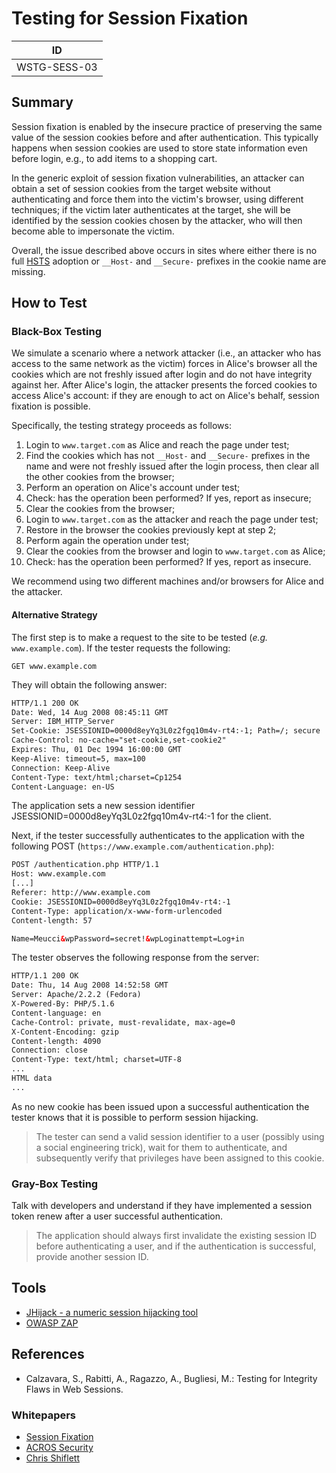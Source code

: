 # Testing for Session Fixation

|ID          |
|------------|
|WSTG-SESS-03|

## Summary

Session fixation is enabled by the insecure practice of preserving the same value of the session cookies before and after authentication. This typically happens when session cookies are used to store state information even before login, e.g., to add items to a shopping cart.

In the generic exploit of session fixation vulnerabilities, an attacker can obtain a set of session cookies from the target website without authenticating and force them into the victim's browser, using different techniques; if the victim later authenticates at the target, she will be identified by the session cookies chosen by the attacker, who will then become able to impersonate the victim.

Overall, the issue described above occurs in sites where either there is no full [HSTS](https://en.wikipedia.org/wiki/HTTP_Strict_Transport_Security) adoption or `__Host-` and `__Secure-` prefixes in the cookie name are missing.

## How to Test

### Black-Box Testing

We simulate a scenario where a network attacker (i.e., an attacker who has access to the same network as the victim) forces in Alice's browser all the cookies which are not freshly issued after login and do not have integrity against her. After Alice's login, the attacker presents the forced cookies to access Alice's account: if they are enough to act on Alice's behalf, session fixation is possible.

Specifically, the testing strategy proceeds as follows:

1. Login to `www.target.com` as Alice and reach the page under test;
2. Find the cookies which has not `__Host-` and `__Secure-` prefixes in the name and were not freshly issued after the login process, then clear all the other cookies from the browser;
3. Perform an operation on Alice's account under test;
4. Check: has the operation been performed? If yes, report as insecure;
5. Clear the cookies from the browser;
6. Login to `www.target.com` as the attacker and reach the page under test;
7. Restore in the browser the cookies previously kept at step 2;
8. Perform again the operation under test;
9. Clear the cookies from the browser and login to `www.target.com` as Alice;
10. Check: has the operation been performed? If yes, report as insecure.

We recommend using two different machines and/or browsers for Alice and the attacker.

#### Alternative Strategy

The first step is to make a request to the site to be tested (_e.g._ `www.example.com`). If the tester requests the following:

`GET www.example.com`

They will obtain the following answer:

```html
HTTP/1.1 200 OK
Date: Wed, 14 Aug 2008 08:45:11 GMT
Server: IBM_HTTP_Server
Set-Cookie: JSESSIONID=0000d8eyYq3L0z2fgq10m4v-rt4:-1; Path=/; secure
Cache-Control: no-cache="set-cookie,set-cookie2"
Expires: Thu, 01 Dec 1994 16:00:00 GMT
Keep-Alive: timeout=5, max=100
Connection: Keep-Alive
Content-Type: text/html;charset=Cp1254
Content-Language: en-US
```

The application sets a new session identifier JSESSIONID=0000d8eyYq3L0z2fgq10m4v-rt4:-1 for the client.

Next, if the tester successfully authenticates to the application with the following POST (`https://www.example.com/authentication.php`):

```html
POST /authentication.php HTTP/1.1
Host: www.example.com
[...]
Referer: http://www.example.com
Cookie: JSESSIONID=0000d8eyYq3L0z2fgq10m4v-rt4:-1
Content-Type: application/x-www-form-urlencoded
Content-length: 57

Name=Meucci&wpPassword=secret!&wpLoginattempt=Log+in
```

The tester observes the following response from the server:

```html
HTTP/1.1 200 OK
Date: Thu, 14 Aug 2008 14:52:58 GMT
Server: Apache/2.2.2 (Fedora)
X-Powered-By: PHP/5.1.6
Content-language: en
Cache-Control: private, must-revalidate, max-age=0
X-Content-Encoding: gzip
Content-length: 4090
Connection: close
Content-Type: text/html; charset=UTF-8
...
HTML data
...
```

As no new cookie has been issued upon a successful authentication the tester knows that it is possible to perform session hijacking.

> The tester can send a valid session identifier to a user (possibly using a social engineering trick), wait for them to authenticate, and subsequently verify that privileges have been assigned to this cookie.

### Gray-Box Testing

Talk with developers and understand if they have implemented a session token renew after a user successful authentication.

> The application should always first invalidate the existing session ID before authenticating a user, and if the authentication is successful, provide another session ID.

## Tools

- [JHijack - a numeric session hijacking tool](https://sourceforge.net/projects/jhijack/)
- [OWASP ZAP](https://www.zaproxy.org)

## References

- Calzavara, S., Rabitti, A., Ragazzo, A., Bugliesi, M.: Testing for Integrity Flaws in Web Sessions.

### Whitepapers

- [Session Fixation](https://owasp.org/www-community/attacks/Session_fixation)
- [ACROS Security](https://www.acrossecurity.com/papers/session_fixation.pdf)
- [Chris Shiflett](http://shiflett.org/articles/session-fixation)
